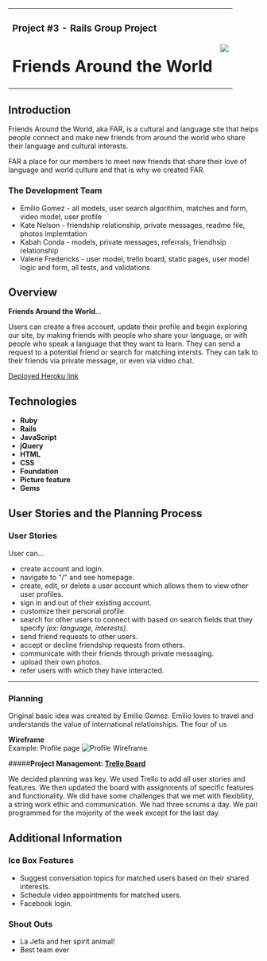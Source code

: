 <table>
	<tr>
		<td>
		<h3>Project #3 - Rails Group Project</h3>
		<h1>Friends Around the World</h1>
		</td>
		<td><img src="https://ga-shop-production-herokuapp-com.global.ssl.fastly.net/assets/images/apple-touch-icon_2-2s3.png">
		</td>
	</tr>
</table>

## Introduction

Friends Around the World, aka FAR, is a cultural and language site that helps people connect and make new friends from around the world who share their language and cultural interests. 

FAR a place for our members to meet new friends that share their love of language and world culture and that is why we created FAR.

### The Development Team

+ Emilio Gomez  - all models, user search algorithim, matches and form, video model, user profile
+ Kate Nelson  - friendship relationship, private messages, readme file, photos implemtation
+ Kabah Conda  - models, private messages, referrals, friendhsip relationship
+ Valerie Fredericks  - user model, trello board, static pages, user model logic and form, all tests, and validations

## Overview

**Friends Around the World**... 
 
Users can create a free account, update their profile and begin exploring our site, by making friends with people who share your language, or with people who speak a language that they want to learn. They can send a request to a potential friend or search for matching intersts. They can talk to their friends via private message, or even via video chat.

[Deployed Heroku link](https://friends-around-world.herokuapp.com/)


## Technologies
+ **Ruby**
+ **Rails** 
+ **JavaScript** 
+ **jQuery** 
+ **HTML** 
+ **CSS** 
+ **Foundation** 
+ **Picture feature**  
+ **Gems**


## User Stories and the Planning Process
### User Stories
User can...  

+ create account and login.
+ navigate to "/" and see homepage.
+ create, edit, or delete a user account which allows them to view other user profiles.
+ sign in and out of their existing account.
+ customize their personal profile.
+ search for other users to connect with based on search fields that they specify _(ex: language, interests)_.
+ send friend requests to other users.
+ accept or decline friendship requests from others.
+ communicate with their friends through private messaging.
+ upload their own photos.
+ refer users with which they have interacted.

---

### Planning
Original basic idea was created by Emilio Gomez. Emilio loves to travel and understands the value of international relationships. The four of us

**Wireframe**  
Example: Profile page
![Profile Wireframe](http://i.imgur.com/USiXam5.png)

#####**Project Management: [Trello Board](https://trello.com/b/zQXe9jKc/project-3-far)**

We decided planning was key. We used Trello to add all user stories and features. We then updated the board with assignments of specific features and functionality. We did have some challenges that we met with flexibliity, a string work ethic and communication. We had three scrums a day. We pair programmed for the mojority of the week except for the last day. 

## Additional Information

### Ice Box Features
+ Suggest conversation topics for matched users based on their shared interests. 
+ Schedule video appointments for matched users. 
+ Facebook login.

### Shout Outs
+ La Jefa and her spirit animal! 
+ Best team ever